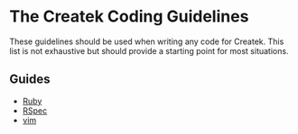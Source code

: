 # The Createk Coding Guidelines

These guidelines should be used when writing any code for Createk. This list is
not exhaustive but should provide a starting point for most situations.

## Guides

- [Ruby](ruby.md)
- [RSpec](rspec.md)
- [vim](vim.md)
